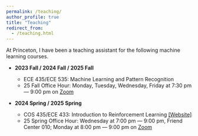 ```yaml
---
permalink: /teaching/
author_profile: true
title: "Teaching"
redirect_from:
  - /teaching.html
---
```


<!-- ## Courses -->

At Princeton, I have been a teaching assistant for the following machine learning courses.

- **2023 Fall / 2024 Fall / 2025 Fall**
  - ECE 435/ECE 535: Machine Learning and Pattern Recognition
  - 25 Fall Office Hour: Monday, Tuesday, Wednesday, Friday at 7:30 pm — 9:00 pm on [Zoom](<https://princeton.zoom.us/j/98641297316>)

- **2024 Spring / 2025 Spring**
  - COS 435/ECE 433: Introduction to Reinforcement Learning [[Website]](https://ben-eysenbach.github.io/intro-rl/)  
  - 25 Spring Office Hour: Wednesday at 7:00 pm — 9:00 pm, Friend Center 010; Monday at 8:00 pm — 9:00 pm on [Zoom](<https://princeton.zoom.us/j/6061324339>)
